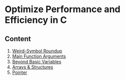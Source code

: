 # Optimize Performance and Efficiency in C

## Content

1. [Weird-Symbol Roundup](https://github.com/fthcknmz/C-Optimize-Performance-and-Efficiency/tree/main/Symbol%20Roundup)
2. [Main Function Arguments]()
3. [Beyond Basic Variables]()
4. [Arrays & Structures]()
5. [Pointer]()



